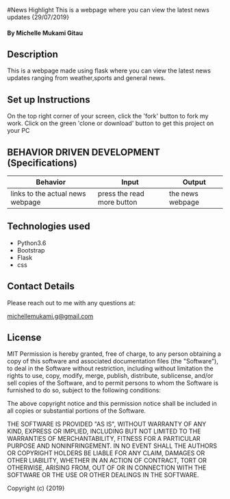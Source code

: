 #News Highlight
This is a webpage where you can view the latest news updates {29/07/2019}
#### By Michelle Mukami Gitau

## Description
This is a webpage made using flask where you can view the latest news updates ranging from weather,sports and general news.

## Set up Instructions

On the top right corner of your screen, click the 'fork' button to fork my work.
Click on the green 'clone or download' button to get this project on your PC

## BEHAVIOR DRIVEN DEVELOPMENT (Specifications)


| Behavior                         | Input            | Output       |
| -------------------------------- | ---------------- | ------------ |
| links to the actual news webpage                  | press the read more button       | the news webpage  |



## Technologies used

 * Python3.6
 * Bootstrap
 * Flask
 * css

## Contact Details

Please reach out to me with any questions at:

michellemukami.g@gmail.com

## License
MIT Permission is hereby granted, free of charge, to any person obtaining a copy of this software and associated documentation files (the "Software"), to deal in the Software without restriction, including without limitation the rights to use, copy, modify, merge, publish, distribute, sublicense, and/or sell copies of the Software, and to permit persons to whom the Software is furnished to do so, subject to the following conditions:

The above copyright notice and this permission notice shall be included in all copies or substantial portions of the Software.

THE SOFTWARE IS PROVIDED "AS IS", WITHOUT WARRANTY OF ANY KIND, EXPRESS OR IMPLIED, INCLUDING BUT NOT LIMITED TO THE WARRANTIES OF MERCHANTABILITY, FITNESS FOR A PARTICULAR PURPOSE AND NONINFRINGEMENT. IN NO EVENT SHALL THE AUTHORS OR COPYRIGHT HOLDERS BE LIABLE FOR ANY CLAIM, DAMAGES OR OTHER LIABILITY, WHETHER IN AN ACTION OF CONTRACT, TORT OR OTHERWISE, ARISING FROM, OUT OF OR IN CONNECTION WITH THE SOFTWARE OR THE USE OR OTHER DEALINGS IN THE SOFTWARE.

Copyright (c) {2019}

